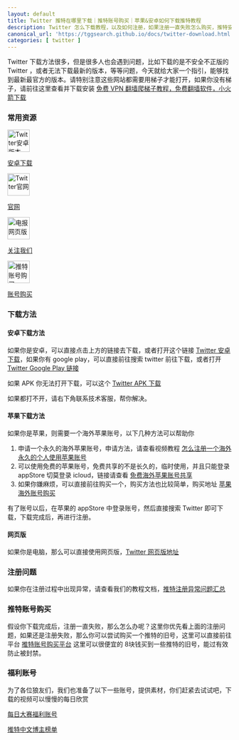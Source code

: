 ```yaml
---
layout: default
title: Twitter 推特在哪里下载｜推特账号购买｜苹果&安卓如何下载推特教程
description: Twitter 怎么下载教程，以及如何注册，如果注册一直失败怎么购买，推特安卓包、苹果下载方式，Twitter下载iOS，Twitter 下载安卓，Twitter 注册，底部有推特福利账号，下载完成后账号购买方法。
canonical_url: 'https://tggsearch.github.io/docs/twitter-download.html'
categories: [ twitter ]
---
```

Twitter 下载方法很多，但是很多人也会遇到问题，比如下载的是不安全不正版的 Twitter ，或者无法下载最新的版本，等等问题，今天就给大家一个指引，能够找到最新最官方的版本。请特别注意这些网站都需要用梯子才能打开，如果你没有梯子，请前往这里查看并下载安装 [免费 VPN 翻墙爬梯子教程，免费翻墙软件，小火箭下载](./vpn-kl.html)

### 常用资源
<div class='icon-block-body-four'>
  <div class='icon-block-item'>
    <a href="./302.html?target=https://twitter.cn.uptodown.com/android/download" target="_blank">
        <img src="https://cdn.jsdelivr.net/gh/tggsearch/tggsearch.github.io/assets/img/twitter.png" alt="Twitter安卓版本" height=50px onerror="this.onerror=null;this.src='/assets/img/twitter.png'">
        <p>安卓下载</p>
    </a>
  </div>
   <div class='icon-block-item'>
    <a href="./302.html?target=https://x.com" target="_blank">
        <img src="https://cdn.jsdelivr.net/gh/tggsearch/tggsearch.github.io/assets/img/twitter.png" alt="Twitter官网" height=50px onerror="this.onerror=null;this.src='/assets/img/twitter.png'">
        <p>官网</p>
    </a>
  </div>
    <div class='icon-block-item'>
    <a href="./302.html?target=https://twitter.com/idanhua" target="_blank">
        <img src="https://cdn.jsdelivr.net/gh/tggsearch/tggsearch.github.io/assets/img/twitter.png" alt="电报网页版" height=50px onerror="this.onerror=null;this.src='/assets/img/twitter.png'">
        <p>关注我们</p>
    </a>
  </div>
   <div class='icon-block-item'>
    <a href="./302.html?target=http://tggsearch.shop?from=10664&cid=25&mid=56" target="_blank">
        <img src="https://cdn.jsdelivr.net/gh/tggsearch/tggsearch.github.io/assets/img/twitter.png" alt="推特账号购买" height=50px onerror="this.onerror=null;this.src='/assets/img/twitter.png'">
        <p>账号购买</p>
    </a>
  </div>
</div>

### 下载方法

#### 安卓下载方法
如果你是安卓，可以直接点击上方的链接去下载，或者打开这个链接 [Twitter 安卓下载](./302.html?target=https://twitter.cn.uptodown.com/android/download)，如果你有 google play，可以直接前往搜索 twitter 前往下载，或者打开 [Twitter Google Play 链接](./302.html?target=https://play.google.com/store/apps/details?id=com.twitter.android)

如果 APK 你无法打开下载，可以这个 [Twitter APK 下载](./302.html?target=https://apkpure.com/x/com.twitter.android)

如果都打不开，请右下角联系技术客服，帮你解决。

#### 苹果下载方法
如果你是苹果，则需要一个海外苹果账号，以下几种方法可以帮助你

1. 申请一个永久的海外苹果账号，申请方法，请查看视频教程 [怎么注册一个海外永久的个人使用苹果账号](./302.html?target=https://youtu.be/oY396wEXzww)
2. 可以使用免费的苹果账号，免费共享的不是长久的，临时使用，并且只能登录 appStore 切莫登录 icloud，链接请查看 [免费海外苹果账号共享](./apple-id.html)
3. 如果你嫌麻烦，可以直接前往购买一个，购买方法也比较简单，购买地址 [苹果海外账号购买](./302.html?target=http://tggsearch.shop/)

有了账号以后，在苹果的 appStore 中登录账号，然后直接搜索 Twitter 即可下载，下载完成后，再进行注册。

#### 网页版
如果你是电脑，那么可以直接使用网页版，[Twitter 网页版地址](./302.html?target=https://x.com)

### 注册问题
如果你在注册过程中出现异常，请查看我们的教程文档，[推特注册异常问题汇总](./twitter-register-error.html)

### 推特账号购买
假设你下载完成后，注册一直失败，那么怎么办呢？这里你优先看上面的注册问题，如果还是注册失败，那么你可以尝试购买一个推特的旧号，这里可以直接前往平台 [推特账号购买平台](./302.html?target=http://tggsearch.shop?from=10664&cid=25&mid=56) 这里可以很便宜的 8块钱买到一些推特的旧号，能过有效防止被封禁。

### 福利账号
为了各位狼友们，我们也准备了以下一些账号，提供素材，你们赶紧去试试吧，下载的视频可以慢慢的每日欣赏

[每日大赛福利账号](./302.html?target=https://twitter.com/meiridashai)

[推特中文博主榜单](./twitter-ranking.html)
